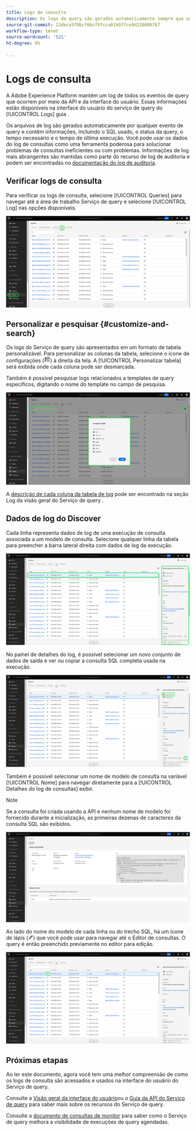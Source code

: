 ```yaml
---
title: Logs de consulta
description: Os logs de query são gerados automaticamente sempre que um query é executado e estão disponíveis por meio da interface do usuário para ajudar na solução de problemas. Este documento descreve como usar e navegar na seção Logs do serviço de query da interface do usuário.
source-git-commit: 22deca5f9bcf6bcf97cca01b97fce9d22800b767
workflow-type: tm+mt
source-wordcount: '521'
ht-degree: 0%

---
```


# Logs de consulta

A Adobe Experience Platform mantém um log de todos os eventos de query que ocorrem por meio da API e da interface do usuário. Essas informações estão disponíveis na interface do usuário do serviço de query do [!UICONTROL Logs] guia .

Os arquivos de log são gerados automaticamente por qualquer evento de query e contêm informações, incluindo o SQL usado, o status da query, o tempo necessário e o tempo de última execução. Você pode usar os dados do log de consultas como uma ferramenta poderosa para solucionar problemas de consultas ineficientes ou com problemas. Informações de log mais abrangentes são mantidas como parte do recurso de log de auditoria e podem ser encontradas no [documentação do log de auditoria](../../landing/governance-privacy-security/audit-logs/overview.md).

## Verificar logs de consulta

Para verificar os logs de consulta, selecione [!UICONTROL Queries] para navegar até a área de trabalho Serviço de query e selecione [!UICONTROL Log] nas opções disponíveis.

![A interface do usuário da plataforma com consultas e registro foi realçada.](../images/ui/query-log/logs.png)

## Personalizar e pesquisar {#customize-and-search}

Os logs do Serviço de query são apresentados em um formato de tabela personalizável. Para personalizar as colunas da tabela, selecione o ícone de configurações (![Um ícone de configurações.](../images/ui/query-log/settings-icon.png)) à direita da tela. A [!UICONTROL Personalizar tabela] será exibida onde cada coluna pode ser desmarcada.

Também é possível pesquisar logs relacionados a templates de query específicos, digitando o nome do template no campo de pesquisa.

![A área de trabalho Log de consultas com a barra de pesquisa e a lista suspensa da tabela de colunas gerenciar está realçada.](../images/ui/query-log/customize-logs.png)

A [descrição de cada coluna da tabela de log](./overview.md#log) pode ser encontrado na seção Log da visão geral do Serviço de query .

## Dados de log do Discover

Cada linha representa dados de log de uma execução de consulta associada a um modelo de consulta. Selecione qualquer linha da tabela para preencher a barra lateral direita com dados de log da execução.

![A área de trabalho Log de consultas com uma linha selecionada e os dados de log na barra lateral direita realçados.](../images/ui/query-log/log-details.png)

No painel de detalhes do log, é possível selecionar um novo conjunto de dados de saída e ver ou copiar a consulta SQL completa usada na execução.

![O espaço de trabalho Log de consultas com uma linha selecionada e o conjunto de dados de saída e a consulta SQL são realçados.](../images/ui/query-log/edit-output-dataset.png)

Também é possível selecionar um nome de modelo de consulta na variável [!UICONTROL Nome] para navegar diretamente para a [!UICONTROL Detalhes do log de consultas] exibir.

>[!NOTE]
>
>Se a consulta foi criada usando a API e nenhum nome de modelo foi fornecido durante a inicialização, as primeiras dezenas de caracteres da consulta SQL são exibidos.

![A exibição de detalhes do log de consultas.](../images/ui/query-log/query-log-details.png)

Ao lado do nome do modelo de cada linha ou do trecho SQL, há um ícone de lápis (![Um ícone de lápis.](../images/ui/query-log/edit-icon.png)) que você pode usar para navegar até o Editor de consultas. O query é então preenchido previamente no editor para edição.

![A área de trabalho Log de consultas com um ícone de lápis foi realçada.](../images/ui/query-log/edit-query.png)

## Próximas etapas

Ao ler este documento, agora você tem uma melhor compreensão de como os logs de consulta são acessados e usados na interface do usuário do Serviço de query.

Consulte a [Visão geral da interface do usuário](./overview.md)ou o [Guia da API do Serviço de query](../api/getting-started.md) para saber mais sobre os recursos do Serviço de query.

Consulte a [documento de consultas de monitor](./monitor-queries.md) para saber como o Serviço de query melhora a visibilidade de execuções de query agendadas.
